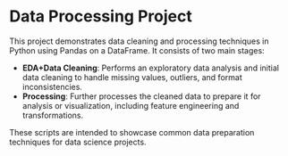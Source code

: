 # Data Processing Project

This project demonstrates data cleaning and processing techniques in Python using Pandas on a DataFrame. It consists of two main stages:

- **EDA+Data Cleaning**: Performs an exploratory data analysis and initial data cleaning to handle missing values, outliers, and format inconsistencies.
- **Processing**: Further processes the cleaned data to prepare it for analysis or visualization, including feature engineering and transformations.

These scripts are intended to showcase common data preparation techniques for data science projects.
